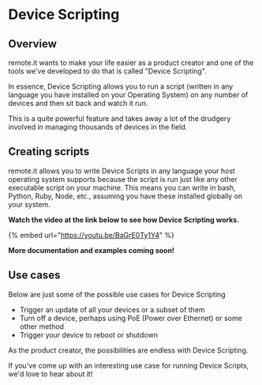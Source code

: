 # Device Scripting

## Overview

remote.it wants to make your life easier as a product creator and one of the tools we've developed to do that is called "Device Scripting".

In essence, Device Scripting allows you to run a script \(written in any language you have installed on your Operating System\) on any number of devices and then sit back and watch it run.

This is a quite powerful feature and takes away a lot of the drudgery involved in managing thousands of devices in the field.

## Creating scripts

remote.it allows you to write Device Scripts in any language your host operating system supports because the script is run just like any other executable script on your machine. This means you can write in bash, Python, Ruby, Node, etc., assuming you have these installed globally on your system.

**Watch the video at the link below to see how Device Scripting works.**

{% embed url="https://youtu.be/BaGrE0Ty1Y4" %}

**More documentation and examples coming soon!**

## Use cases

Below are just some of the possible use cases for Device Scripting

* Trigger an update of all your devices or a subset of them
* Turn off a device, perhaps using PoE \(Power over Ethernet\) or some other method
* Trigger your device to reboot or shutdown

As the product creator, the possibilities are endless with Device Scripting. 

If you've come up with an interesting use case for running Device Scripts, we'd love to hear about it!

